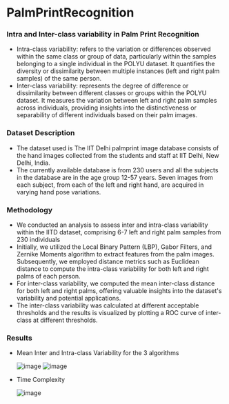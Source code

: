 # PalmPrintRecognition

### Intra and Inter-class variability in Palm Print Recognition

- Intra-class variability: refers to the variation or differences observed within the same class or group of data, particularly within the samples belonging to a single individual in the POLYU dataset. It quantifies the diversity or dissimilarity between multiple instances (left and right palm samples) of the same person.
- Inter-class variability: represents the degree of difference or dissimilarity between different classes or groups within the POLYU dataset. It measures the variation between left and right palm samples across individuals, providing insights into the distinctiveness or separability of different individuals based on their palm images.  

### Dataset Description
- The dataset used is The IIT Delhi palmprint image database consists of the hand images collected from the students and staff at IIT Delhi, New Delhi, India.
- The currently available database is from 230 users and all the subjects in the database are in the age group 12-57 years. Seven images from each subject, from each of the left and right hand, are acquired in varying hand pose variations. 

### Methodology  
- We conducted an analysis to assess inter and intra-class variability within the IITD dataset, comprising 6-7 left and right palm samples from 230 individuals
- Initially, we utilized the Local Binary Pattern (LBP), Gabor Filters, and Zernike Moments algorithm to extract features from the palm images. Subsequently, we employed distance metrics such as Euclidean distance to compute the intra-class variability for both left and right palms of each person.
- For inter-class variability, we computed the mean inter-class distance for both left and right palms, offering valuable insights into the dataset's variability and potential applications.
- The inter-class variability was calculated at different acceptable thresholds and the results is visualized by plotting a ROC curve of inter-class at different thresholds.

### Results
- Mean Inter and Intra-class Variability for the 3 algorithms
  
  ![image](https://github.com/Nirmit73/PalmPrintRecognition/assets/71959011/d92936b7-86ba-47a9-8624-25a5a7c6daca)   ![image](https://github.com/Nirmit73/PalmPrintRecognition/assets/71959011/25eb5f17-d52f-42a6-a380-4239cdb3ddd2)

- Time Complexity
  
  ![image](https://github.com/Nirmit73/PalmPrintRecognition/assets/71959011/6664c119-e366-42e8-bff9-62399d43580b)



